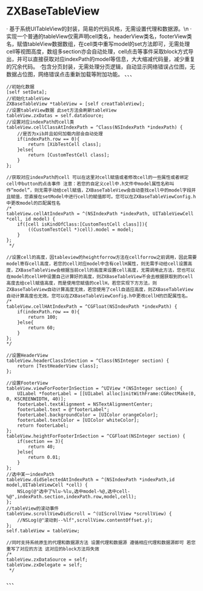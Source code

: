 # ZXBaseTableView
· 基于系统UITableView的封装，简易的代码风格，无需设置代理和数据源。\n
· 实现一个普通的tableView仅需声明cell类名，headerView类名，footerView类名，赋值tableView数据数组，在cell类中重写model的set方法即可，无需处理cell等视图高度，数组多section亦会自动处理，cell点击等事件采取block方式导出，并可以直接获取对应indexPath的model等信息，大大缩减代码量，减少重复的冗余代码。
·包含分页封装，无需处理分页逻辑，自动显示网络错误占位图，无数据占位图，网络错误点击重新加载等附加功能。
、、、  

    //初始化数据
    [self setData];
    //初始化tableView
    ZXBaseTableView *tableView = [self creatTableView];
    //设置tableView数据 此set方法会刷新tableView
    tableView.zxDatas = self.dataSource;
    //设置对应indexPath的cell类
    tableView.cellClassAtIndexPath = ^Class(NSIndexPath *indexPath) {
        //是否为xib并且如何加载内部会自动处理
        if(indexPath.row == 0){
            return [XibTestCell class];
        }else{
            return [CustomTestCell class];
        }
    };
    
    //获取对应indexPath的cell 可以在这里对cell赋值或者修改cell的一些属性或者绑定cell中button的点击事件 注意：若您的自定义cell中.h文件中model属性名称叫作“model”，则无需手动给cell赋值，ZXBaseTableView会自动查找cell中的model字段并且赋值，您直接在setModel中进行cell的赋值即可。您可以在ZXBaseTableViewConfig.h中更改model的匹配属性名
    /*
    tableView.cellAtIndexPath = ^(NSIndexPath *indexPath, UITableViewCell *cell, id model) {
        if([cell isKindOfClass:[CustomTestCell class]]){
            ((CustomTestCell *)cell).model = model;
        }
    };
     */
    
    //设置cell的高度，因tableview的heightforrow方法在cellforrow之前调用，因此需要model寄存cell高度，若您的cell对应model中含有cellH属性，则无需手动给cell设置高度，ZXBaseTableView会根据当前cell的高度来设置cell高度，无需调用此方法，您也可以在model的cellH中设置自己计算好的高度，则ZXBaseTableView不会去根据获取到的cell高度去给cell赋值高度，而是使用您赋值的cellH，若您实现下方方法，则ZXBaseTableView自动计算高度无效，若您使用了cell自适应高度，则ZXBaseTableView自动计算高度也无效。您可以在ZXBaseTableViewConfig.h中更改cellH的匹配属性名。
    /*
    tableView.cellHAtIndexPath = ^CGFloat(NSIndexPath *indexPath) {
        if(indexPath.row == 0){
            return 100;
        }else{
            return 60;
        }
    };
    */

    //设置HeaderView
    tableView.headerClassInSection = ^Class(NSInteger section) {
        return [TestHeaderView class];
    };

    //设置FooterView
    tableView.viewForFooterInSection = ^UIView *(NSInteger section) {
        UILabel *footerLabel = [[UILabel alloc]initWithFrame:CGRectMake(0, 0, KSCREENWIDTH, 40)];
        footerLabel.textAlignment = NSTextAlignmentCenter;
        footerLabel.text = @"footerLabel";
        footerLabel.backgroundColor = [UIColor orangeColor];
        footerLabel.textColor = [UIColor whiteColor];
        return footerLabel;
    };
    tableView.heightForFooterInSection = ^CGFloat(NSInteger section) {
        if(section == 3){
            return 40;
        }else{
            return 0.01;
        }
    };
    //选中某一indexPath
    tableView.didSelectedAtIndexPath = ^(NSIndexPath *indexPath,id model,UITableViewCell *cell) {
        NSLog(@"选中了%lu-%lu,选中model-%@,选中cell-%@",indexPath.section,indexPath.row,model,cell);
    };
    //tableView的滚动事件
    tableView.scrollViewDidScroll = ^(UIScrollView *scrollView) {
        //NSLog(@"滚动到--%lf",scrollView.contentOffset.y);
    };
    self.tableView = tableView;
    
    //同时支持系统原生的代理和数据源方法 设置代理和数据源 遵循相应代理和数据源即可 若您重写了对应的方法 这对应的block方法将失效
    /*
    tableView.zxDataSource = self;
    tableView.zxDelegate = self;
     */
 、、、
 
